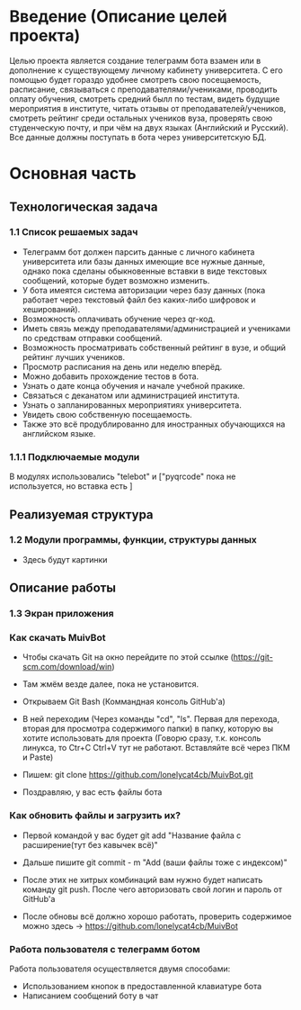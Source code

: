 # Введение (Описание целей проекта)
Целью проекта является создание телеграмм бота взамен или в дополнение к существующему личному кабинету университета. С его помощью будет гораздо удобнее смотреть свою посещаемость, расписание, связываться с преподавателями/учениками, проводить оплату обучения, смотреть средний былл по тестам, видеть будущие мероприятия в институте, читать отзывы от преподавателей/учеников, смотреть рейтинг среди остальных учеников вуза, проверять свою студенческую почту, и при чём на двух языках (Английский и Русский). Все данные должны поступать в бота через университетскую БД.

# Основная часть
## Технологическая задача
### 1.1 Список решаемых задач
- Телеграмм бот должен парсить данные с личного кабинета университета или базы данных имеющие все нужные данные, однако пока сделаны обыкновенные вставки в виде текстовых сообщений, которые будет возможно изменить. 
- У бота имеятся система авторизации через базу данных (пока работает через текстовый файл без каких-либо шифровок и хеширований). 
- Возможность оплачивать обучение через qr-код.
- Иметь связь между преподавателями/администрацией и учениками по средствам отправки сообщений.
- Возможность просматривать собственный рейтинг в вузе, и общий рейтинг лучших учеников.
- Просмотр расписания на день или неделю вперёд.
- Можно добавить прохождение тестов в бота.
- Узнать о дате конца обучения и начале учебной пракике.
- Связаться с деканатом или администрацией института.
- Узнать о запланированных мероприятиях университета.
- Увидеть свою собственную посещаемость.
- Также это всё продублированно для иностранных обучающихся на английском языке.

### 1.1.1 Подключаемые модули
В модулях использовались "telebot" и ["pyqrcode" пока не используется, но вставка есть ]

## Реализуемая структура
### 1.2 Модули программы, функции, структуры данных
- Здесь будут картинки

## Описание работы
### 1.3 Экран приложения

### Как скачать MuivBot

- Чтобы скачать Git на окно перейдите по этой ссылке (https://git-scm.com/download/win)

- Там жмём везде далее, пока не установится.

- Открываем Git Bash (Коммандная консоль GitHub'a)

- В ней переходим (Через команды "cd", "ls". Первая для перехода, вторая для просмотра содержимого папки) в папку, которую вы хотите использовать для проекта (Говорю сразу, т.к. консоль линукса, то Ctr+C Ctrl+V тут не работают. Вставляйте всё через ПКМ и Paste)

- Пишем: git clone https://github.com/lonelycat4cb/MuivBot.git

- Поздравляю, у вас есть файлы бота

### Как обновить файлы и загрузить их?

- Первой командой у вас будет git add "Название файла с расширение(тут без кавычек всё)"

- Дальше пишите git commit - m "Add (ваши файлы тоже с индексом)"

- После этих не хитрых комбинаций вам нужно будет написать команду git push. После чего авторизовать свой логин и пароль от GitHub'a

- После обновы всё должно хорошо работать, проверить содержимое можно здесь -> https://github.com/lonelycat4cb/MuivBot

### Работа пользователя с телеграмм ботом

Работа пользователя осуществляется двумя способами:
- Использованием кнопок в предоставленной клавиатуре бота
- Написанием сообщений боту в чат
